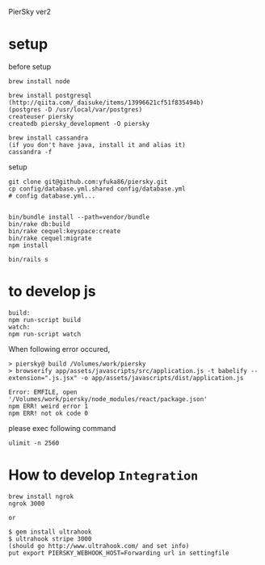 PierSky ver2

# setup

before setup

    brew install node

    brew install postgresql
    (http://qiita.com/_daisuke/items/13996621cf51f835494b)
    (postgres -D /usr/local/var/postgres)
    createuser piersky
    createdb piersky_development -O piersky

    brew install cassandra
    (if you don't have java, install it and alias it)
    cassandra -f

setup

    git clone git@github.com:yfuka86/piersky.git
    cp config/database.yml.shared config/database.yml
    # config database.yml...


    bin/bundle install --path=vendor/bundle
    bin/rake db:build
    bin/rake cequel:keyspace:create
    bin/rake cequel:migrate
    npm install

    bin/rails s

# to develop js

    build:
    npm run-script build
    watch:
    npm run-script watch

When following error occured,

    > piersky@ build /Volumes/work/piersky
    > browserify app/assets/javascripts/src/application.js -t babelify --extension=".js.jsx" -o app/assets/javascripts/dist/application.js

    Error: EMFILE, open '/Volumes/work/piersky/node_modules/react/package.json'
    npm ERR! weird error 1
    npm ERR! not ok code 0

please exec following command

    ulimit -n 2560

# How to develop `Integration`

    brew install ngrok
    ngrok 3000

    or

    $ gem install ultrahook
    $ ultrahook stripe 3000
    (should go http://www.ultrahook.com/ and set info)
    put export PIERSKY_WEBHOOK_HOST=Forwarding url in settingfile
